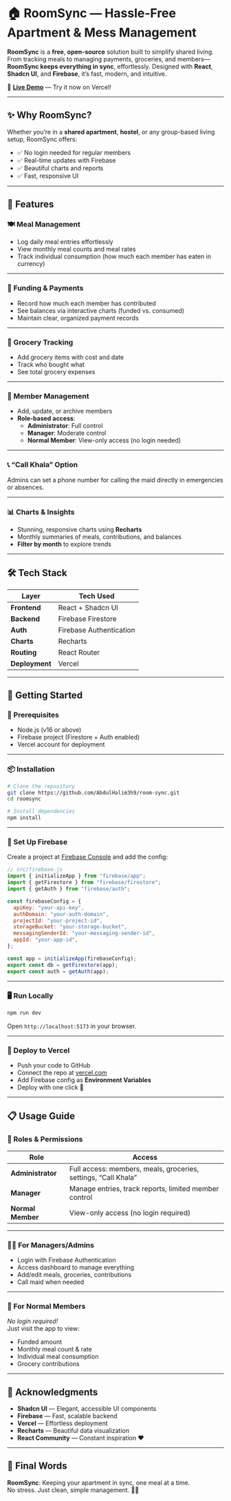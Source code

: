 # 🏠 RoomSync — Hassle-Free Apartment & Mess Management

**RoomSync** is a **free**, **open-source** solution built to simplify shared living. From tracking meals to managing payments, groceries, and members—**RoomSync keeps everything in sync**, effortlessly. Designed with **React**, **Shadcn UI**, and **Firebase**, it’s fast, modern, and intuitive.

🔗 **[Live Demo](https://room-sync-401.vercel.app/)** — Try it now on Vercel!

---

## ✨ Why RoomSync?

Whether you’re in a **shared apartment**, **hostel**, or any group-based living setup, RoomSync offers:

- ✅ No login needed for regular members  
- ✅ Real-time updates with Firebase  
- ✅ Beautiful charts and reports  
- ✅ Fast, responsive UI  

---

## 🌟 Features

### 🍽️ Meal Management  
- Log daily meal entries effortlessly  
- View monthly meal counts and meal rates  
- Track individual consumption (how much each member has eaten in currency)

---

### 💸 Funding & Payments  
- Record how much each member has contributed  
- See balances via interactive charts (funded vs. consumed)  
- Maintain clear, organized payment records

---

### 🛒 Grocery Tracking  
- Add grocery items with cost and date  
- Track who bought what  
- See total grocery expenses

---

### 👥 Member Management  
- Add, update, or archive members  
- **Role-based access**:  
  - **Administrator**: Full control  
  - **Manager**: Moderate control  
  - **Normal Member**: View-only access (no login needed)

---

### 📞 “Call Khala” Option  
Admins can set a phone number for calling the maid directly in emergencies or absences.

---

### 📊 Charts & Insights  
- Stunning, responsive charts using **Recharts**  
- Monthly summaries of meals, contributions, and balances  
- **Filter by month** to explore trends

---

## 🛠️ Tech Stack

| Layer       | Tech Used |
|-------------|-----------|
| **Frontend** | React + Shadcn UI |
| **Backend** | Firebase Firestore |
| **Auth** | Firebase Authentication |
| **Charts** | Recharts |
| **Routing** | React Router |
| **Deployment** | Vercel |

---

## 🚀 Getting Started

### 🔧 Prerequisites
- Node.js (v16 or above)  
- Firebase project (Firestore + Auth enabled)  
- Vercel account for deployment

---

### 📦 Installation

```bash
# Clone the repository
git clone https://github.com/AbdulHalim3h9/room-sync.git
cd roomsync

# Install dependencies
npm install
```

---

### 🔌 Set Up Firebase

Create a project at [Firebase Console](https://console.firebase.google.com) and add the config:

```js
// src/firebase.js
import { initializeApp } from "firebase/app";
import { getFirestore } from "firebase/firestore";
import { getAuth } from "firebase/auth";

const firebaseConfig = {
  apiKey: "your-api-key",
  authDomain: "your-auth-domain",
  projectId: "your-project-id",
  storageBucket: "your-storage-bucket",
  messagingSenderId: "your-messaging-sender-id",
  appId: "your-app-id",
};

const app = initializeApp(firebaseConfig);
export const db = getFirestore(app);
export const auth = getAuth(app);
```

---

### 🖥️ Run Locally

```bash
npm run dev
```

Open `http://localhost:5173` in your browser.

---

### 🚢 Deploy to Vercel

- Push your code to GitHub  
- Connect the repo at [vercel.com](https://vercel.com)  
- Add Firebase config as **Environment Variables**  
- Deploy with one click 🎉

---

## 📋 Usage Guide

### 🔐 Roles & Permissions

| Role            | Access |
|------------------|--------|
| **Administrator** | Full access: members, meals, groceries, settings, “Call Khala” |
| **Manager**       | Manage entries, track reports, limited member control |
| **Normal Member** | View-only access (no login required) |

---

### 👨‍💼 For Managers/Admins
- Login with Firebase Authentication  
- Access dashboard to manage everything  
- Add/edit meals, groceries, contributions  
- Call maid when needed  

---

### 👤 For Normal Members
_No login required!_  
Just visit the app to view:

- Funded amount  
- Monthly meal count & rate  
- Individual meal consumption  
- Grocery contributions  

---

## 🙌 Acknowledgments

- **Shadcn UI** — Elegant, accessible UI components  
- **Firebase** — Fast, scalable backend  
- **Vercel** — Effortless deployment  
- **Recharts** — Beautiful data visualization  
- **React Community** — Constant inspiration ❤️

---

## 💬 Final Words

**RoomSync**: Keeping your apartment in sync, one meal at a time.  
No stress. Just clean, simple management. 🍲💸